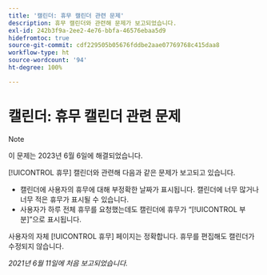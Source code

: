 ```yaml
---
title: '캘린더: 휴무 캘린더 관련 문제'
description: 휴무 캘린더와 관련해 문제가 보고되었습니다.
exl-id: 242b3f9a-2ee2-4e76-bbfa-46576ebaa5d9
hidefromtoc: true
source-git-commit: cdf229505b05676fddbe2aae07769768c415daa8
workflow-type: ht
source-wordcount: '94'
ht-degree: 100%

---
```


# 캘린더: 휴무 캘린더 관련 문제

>[!NOTE]
>
>이 문제는 2023년 6월 6일에 해결되었습니다.

[!UICONTROL 휴무] 캘린더와 관련해 다음과 같은 문제가 보고되고 있습니다.

* 캘린더에 사용자의 휴무에 대해 부정확한 날짜가 표시됩니다. 캘린더에 너무 많거나 너무 적은 휴무가 표시될 수 있습니다.
* 사용자가 하루 전체 휴무를 요청했는데도 캘린더에 휴무가 “[!UICONTROL 부분]”으로 표시됩니다.

사용자의 자체 [!UICONTROL 휴무] 페이지는 정확합니다. 휴무를 편집해도 캘린더가 수정되지 않습니다.

_2021년 6월 11일에 처음 보고되었습니다._
